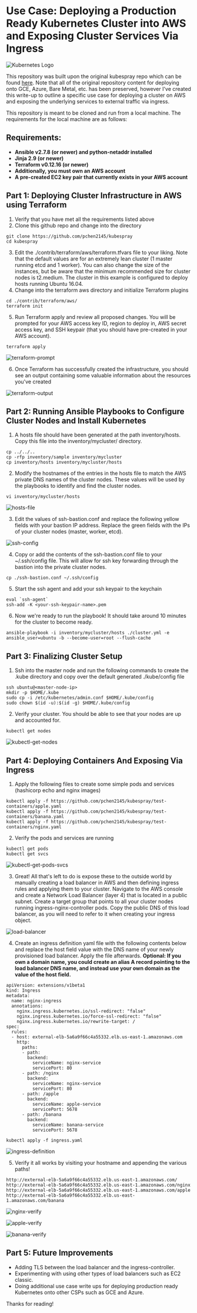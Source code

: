 # Use Case: Deploying a Production Ready Kubernetes Cluster into AWS and Exposing Cluster Services Via Ingress

![Kubernetes Logo](https://raw.githubusercontent.com/kubernetes-sigs/kubespray/master/docs/img/kubernetes-logo.png)

This repository was built upon the original kubespray repo which can be found [here](https://github.com/kubernetes-sigs/kubespray). Note that all of the original repository content for deploying onto GCE, Azure, Bare Metal, etc. has been preserved, however I've created this write-up to outline a specific use case for deploying a cluster on AWS and exposing the underlying services to external traffic via ingress. 

This repository is meant to be cloned and run from a local machine. The requirements for the local machine are as follows:

## Requirements:
- **Ansible v2.7.8 (or newer) and python-netaddr installed**
- **Jinja 2.9 (or newer)**
- **Terraform v0.12.16 (or newer)**
- **Additionally, you must own an AWS account**
- **A pre-created EC2 key pair that currently exists in your AWS account**

## Part 1: Deploying Cluster Infrastructure in AWS using Terraform
1. Verify that you have met all the requirements listed above
2. Clone this github repo and change into the directory
```
git clone https://github.com/pchen2145/kubespray
cd kubespray
```
3. Edit the ./contrib/terraform/aws/terraform.tfvars file to your liking. Note that the default values are for an extremely lean cluster (1 master running etcd and 1 worker). You can also change the size of the instances, but be aware that the minimum recommended size for cluster nodes is t2.medium. The cluster in this example is configured to deploy hosts running Ubuntu 16.04.
4. Change into the terraform aws directory and initialize Terraform plugins
```
cd ./contrib/terraform/aws/
terraform init
```
5. Run Terraform apply and review all proposed changes. You will be prompted for your AWS access key ID, region to deploy in, AWS secret access key, and SSH keypair (that you should have pre-created in your AWS account).
```
terraform apply
```
![terraform-prompt](./images/terraform-prompt.jpg)

6. Once Terraform has successfully created the infrastructure, you should see an output containing some valuable information about the resources you've created

![terraform-output](./images/terraform-output.jpg)

## Part 2: Running Ansible Playbooks to Configure Cluster Nodes and Install Kubernetes 
1. A hosts file should have been generated at the path inventory/hosts. Copy this file into the inventory/mycluster/ directory. 
```
cp ../../..
cp -rfp inventory/sample inventory/mycluster
cp inventory/hosts inventory/mycluster/hosts
```
2. Modify the hostnames of the entries in the hosts file to match the AWS private DNS names of the cluster nodes. These values will be used by the playbooks to identify and find the cluster nodes.
```
vi inventory/mycluster/hosts
```
![hosts-file](./images/hosts-file.jpg)

3. Edit the values of ssh-bastion.conf and replace the following yellow fields with your bastion IP address. Replace the green fields with the IPs of your cluster nodes (master, worker, etcd).

![ssh-config](./images/ssh-config.jpg)

4. Copy or add the contents of the ssh-bastion.conf file to your ~/.ssh/config file. This will allow for ssh key forwarding through the bastion into the private cluster nodes.
```
cp ./ssh-bastion.conf ~/.ssh/config
```
5. Start the ssh agent and add your ssh keypair to the keychain
```
eval `ssh-agent`
ssh-add -K <your-ssh-keypair-name>.pem
```
6. Now we're ready to run the playbook! It should take around 10 minutes for the cluster to become ready.
```
ansible-playbook -i inventory/mycluster/hosts ./cluster.yml -e ansible_user=ubuntu -b --become-user=root --flush-cache
```

## Part 3: Finalizing Cluster Setup
1. Ssh into the master node and run the following commands to create the .kube directory and copy over the default generated ./kube/config file
```
ssh ubuntu@<master-node-ip>
mkdir -p $HOME/.kube
sudo cp -i /etc/kubernetes/admin.conf $HOME/.kube/config
sudo chown $(id -u):$(id -g) $HOME/.kube/config
```
2. Verify your cluster. You should be able to see that your nodes are up and accounted for.
```
kubectl get nodes
```

![kubectl-get-nodes](./images/kubectl-get-nodes.jpg)

## Part 4: Deploying Containers And Exposing Via Ingress
1. Apply the following files to create some simple pods and services (hashicorp echo and nginx images)
```
kubectl apply -f https://github.com/pchen2145/kubespray/test-containers/apple.yaml
kubectl apply -f https://github.com/pchen2145/kubespray/test-containers/banana.yaml
kubectl apply -f https://github.com/pchen2145/kubespray/test-containers/nginx.yaml
```
2. Verify the pods and services are running
```
kubectl get pods
kubectl get svcs
```

![kubectl-get-pods-svcs](./images/kubectl-get-pods-svcs.jpg)

3. Great! All that's left to do is expose these to the outside world by manually creating a load balancer in AWS and then defining ingress rules and applying them to your cluster. Navigate to the AWS console and create a Network Load Balancer (layer 4) that is located in a public subnet. Create a target group that points to all your cluster nodes running ingress-nginx-controller pods. Copy the public DNS of this load balancer, as you will need to refer to it when creating your ingress object.

![load-balancer](./images/load-balancer.jpg)

4. Create an ingress definition yaml file with the following contents below and replace the host field value with the DNS name of your newly provisioned load balancer. Apply the file afterwards.  **Optional: If you own a domain name, you could create an alias A record pointing to the load balancer DNS name, and instead use your own domain as the value of the host field.**
```
apiVersion: extensions/v1beta1
kind: Ingress
metadata:
  name: nginx-ingress
  annotations:
    nginx.ingress.kubernetes.io/ssl-redirect: "false"
    nginx.ingress.kubernetes.io/force-ssl-redirect: "false"
    nginx.ingress.kubernetes.io/rewrite-target: /
spec:
  rules:
  - host: external-elb-5a6a9f66c4a55332.elb.us-east-1.amazonaws.com 
    http:
      paths:
      - path: 
        backend:
          serviceName: nginx-service 
          servicePort: 80
      - path: /nginx 
        backend:
          serviceName: nginx-service 
          servicePort: 80
      - path: /apple
        backend:
          serviceName: apple-service 
          servicePort: 5678 
      - path: /banana
        backend:
          serviceName: banana-service 
          servicePort: 5678
```
```
kubectl apply -f ingress.yaml
```

![ingress-definition](./images/ingress-definition.jpg)

5. Verify it all works by visiting your hostname and appending the various paths!
```
http://external-elb-5a6a9f66c4a55332.elb.us-east-1.amazonaws.com/
http://external-elb-5a6a9f66c4a55332.elb.us-east-1.amazonaws.com/nginx
http://external-elb-5a6a9f66c4a55332.elb.us-east-1.amazonaws.com/apple
http://external-elb-5a6a9f66c4a55332.elb.us-east-1.amazonaws.com/banana
```
![nginx-verify](./images/nginx-verify.jpg)

![apple-verify](./images/apple-verify.jpg)

![banana-verify](./images/banana-verify.jpg)

## Part 5: Future Improvements
- Adding TLS between the load balancer and the ingress-controller.
- Experimenting with using other types of load balancers such as EC2 classic.
- Doing additional use case write ups for deploying production ready Kubernetes onto other CSPs such as GCE and Azure.

Thanks for reading!
